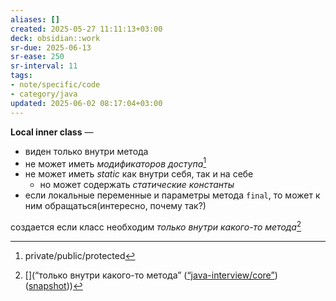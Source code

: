 ```yaml
---
aliases: []
created: 2025-05-27 11:11:13+03:00
deck: obsidian::work
sr-due: 2025-06-13
sr-ease: 250
sr-interval: 11
tags:
- note/specific/code
- category/java
updated: 2025-06-02 08:17:04+03:00
---
```


**Local inner class**
—
- виден только внутри метода
- не может иметь *модификаторов доступа*[^1]
- не может иметь *static* как внутри себя, так и на себе
	- но может содержать *статические константы*
- если локальные переменные и параметры метода `final`, то может к ним обращаться(интересно, почему так?)

создается если класс необходим *только внутри какого-то метода*[^2]

[^1]: private/public/protected
[^2]: [](“только внутри какого-то метода” ([“java-interview/core”](zotero://select/library/items/T3X9ZD57)) ([snapshot](zotero://open-pdf/library/items/2GAN5TQF?sel=p%3Anth-child(147)&annotation=DFEZDULV)))